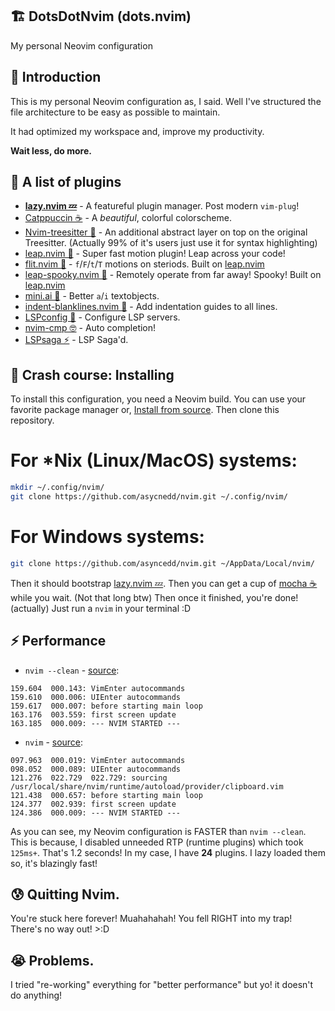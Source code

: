 ## 🏗️ DotsDotNvim (dots.nvim)
My personal Neovim configuration

## 👋 Introduction
This is my personal Neovim configuration as, I said.
Well I've structured the file architecture to be easy as possible to maintain.

It had optimized my workspace and, improve my productivity.

**Wait less, do more.**

## 🧱 A list of plugins
* **[lazy.nvim 💤](https://github.com/folke/lazy.nvim)** - A featureful plugin manager. Post modern `vim-plug`!
* [Catppuccin ☕](https://github.com/catppuccin/nvim) - A *beautiful*, colorful colorscheme.
* [Nvim-treesitter 🌳](https://github.com/nvim-treesitter/nvim-treesitter) - An additional abstract layer on top on the original Treesitter. (Actually 99% of it's users just use it for syntax highlighting)
* [leap.nvim 🦘](https://github.com/ggandor/leap.nvim) - Super fast motion plugin! Leap across your code!
* [flit.nvim 💉](https://github.com/ggandor/flit.nvim) - `f`/`F`/`t`/`T` motions on steriods. Built on [leap.nvim](https://github.com/ggandor/leap.nvim)
* [leap-spooky.nvim 👻](https://github.com/ggandor/leap-spooky.nvim) - Remotely operate from far away! Spooky! Built on [leap.nvim](https://github.com/ggandor/leap.nvim)
* [mini.ai 🤖](https://github.com/echasnovski/mini.ai) - Better `a`/`i` textobjects.
* [indent-blanklines.nvim 🤔](https://github.com/lukas-reineke/indent-blanklines.nvim) - Add indentation guides to all lines.
* [LSPconfig 🧠](https://github.com/neovim/nvim-lspconfig) - Configure LSP servers.
* [nvim-cmp 🤓](https://github.com/hrsh7th/nvim-cmp) - Auto completion!
* [LSPsaga ⚡](https://github.com/glepnir/lspsaga) - LSP Saga'd.

## 🤨 Crash course: Installing
To install this configuration, you need a Neovim build. You can use your favorite package manager or, [Install from source](https://dev.to/asyncedd/building-neovim-from-source-1794).
Then clone this repository.
# For *Nix (Linux/MacOS) systems:
```bash
mkdir ~/.config/nvim/
git clone https://github.com/asycnedd/nvim.git ~/.config/nvim/
```
# For Windows systems:
```bash
git clone https://github.com/asyncedd/nvim.git ~/AppData/Local/nvim/
```
Then it should bootstrap [lazy.nvim 💤](https://github.com/folke/lazy.nvim). Then you can get a cup of [mocha ☕](https://github.com/catppuccin/nvim) while you wait. (Not that long btw)
Then once it finished, you're done! (actually)
Just run a `nvim` in your terminal :D

## ⚡ Performance
* `nvim --clean` - [source](https://github.com/asyncedd/dots.nvim/blob/master/clean.log):
```
159.604  000.143: VimEnter autocommands
159.610  000.006: UIEnter autocommands
159.617  000.007: before starting main loop
163.176  003.559: first screen update
163.185  000.009: --- NVIM STARTED ---
```
* `nvim` - [source](https://github.com/asyncedd/dots.nvim/blob/master/normal.log):
```
097.963  000.019: VimEnter autocommands
098.052  000.089: UIEnter autocommands
121.276  022.729  022.729: sourcing /usr/local/share/nvim/runtime/autoload/provider/clipboard.vim
121.438  000.657: before starting main loop
124.377  002.939: first screen update
124.386  000.009: --- NVIM STARTED ---
```
As you can see, my Neovim configuration is FASTER than `nvim --clean`. This is because, I disabled unneeded RTP (runtime plugins) which took `125ms+`. That's 1.2 seconds! In my case, I have **24** plugins. I lazy loaded them so, it's blazingly fast!

## 😰 Quitting Nvim.
You're stuck here forever! Muahahahah! You fell RIGHT into my trap! There's no way out! >:D

## 😭 Problems.
I tried "re-working" everything for "better performance" but yo! it doesn't do anything!
